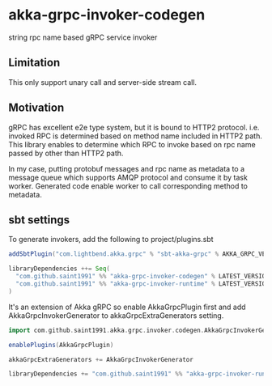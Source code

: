# akka-grpc-invoker-codegen

string rpc name based gRPC service invoker


## Limitation

This only support unary call and server-side stream call.


## Motivation

gRPC has excellent e2e type system, but it is bound to HTTP2 protocol. i.e. invoked RPC is determined based on method name included in HTTP2 path.
This library enables to determine which RPC to invoke based on rpc name passed by other than HTTP2 path.

In my case, putting protobuf messages and rpc name as metadata to a message queue which supports AMQP protocol and consume it by task worker.
Generated code enable worker to call corresponding method to metadata.

## sbt settings

To generate invokers, add the following to project/plugins.sbt

```plugins.sbt
addSbtPlugin("com.lightbend.akka.grpc" % "sbt-akka-grpc" % AKKA_GRPC_VERSION)

libraryDependencies ++= Seq(
  "com.github.saint1991" %% "akka-grpc-invoker-codegen" % LATEST_VERSION,
  "com.github.saint1991" %% "akka-grpc-invoker-runtime" % LATEST_VERSION,
)
```

It's an extension of Akka gRPC so enable AkkaGrpcPlugin first and add AkkaGrpcInvokerGenerator to akkaGrpcExtraGenerators setting.

```build.sbt
import com.github.saint1991.akka.grpc.invoker.codegen.AkkaGrpcInvokerGenerator

enablePlugins(AkkaGrpcPlugin)

akkaGrpcExtraGenerators += AkkaGrpcInvokerGenerator

libraryDependencies += "com.github.saint1991" %% "akka-grpc-invoker-runtime" % LATEST_VERSION,
```
